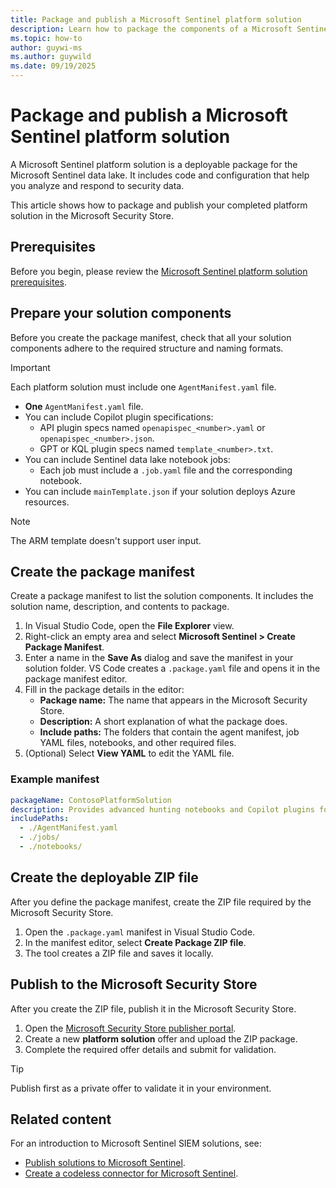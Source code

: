 ```yaml
---
title: Package and publish a Microsoft Sentinel platform solution
description: Learn how to package the components of a Microsoft Sentinel platform solution and publish the package in the Microsoft Security Store.
ms.topic: how-to
author: guywi-ms
ms.author: guywild
ms.date: 09/19/2025
---
```


# Package and publish a Microsoft Sentinel platform solution

A Microsoft Sentinel platform solution is a deployable package for the Microsoft Sentinel data lake. It includes code and configuration that help you analyze and respond to security data.

This article shows how to package and publish your completed platform solution in the Microsoft Security Store. 

## Prerequisites

Before you begin, please review the [Microsoft Sentinel platform solution prerequisites](solution-setup-essentials.md#platform-solutions-prerequisites).

## Prepare your solution components

Before you create the package manifest, check that all your solution components adhere to the required structure and naming formats.

> [!IMPORTANT]
> Each platform solution must include one `AgentManifest.yaml` file.

- **One** `AgentManifest.yaml` file.
- You can include Copilot plugin specifications:
  - API plugin specs named `openapispec_<number>.yaml` or `openapispec_<number>.json`.
  - GPT or KQL plugin specs named `template_<number>.txt`.
- You can include Sentinel data lake notebook jobs:
  - Each job must include a `.job.yaml` file and the corresponding notebook.
- You can include `mainTemplate.json` if your solution deploys Azure resources.

> [!NOTE]
> The ARM template doesn't support user input.

## Create the package manifest

Create a package manifest to list the solution components. It includes the solution name, description, and contents to package.

1. In Visual Studio Code, open the **File Explorer** view.
1. Right-click an empty area and select **Microsoft Sentinel > Create Package Manifest**.
1. Enter a name in the **Save As** dialog and save the manifest in your solution folder. VS Code creates a `.package.yaml` file and opens it in the package manifest editor.
1. Fill in the package details in the editor:
   - **Package name:** The name that appears in the Microsoft Security Store.
   - **Description:** A short explanation of what the package does.
   - **Include paths:** The folders that contain the agent manifest, job YAML files, notebooks, and other required files.
1. (Optional) Select **View YAML** to edit the YAML file.

### Example manifest

```yaml
packageName: ContosoPlatformSolution
description: Provides advanced hunting notebooks and Copilot plugins for Contoso firewall logs.
includePaths:
  - ./AgentManifest.yaml
  - ./jobs/
  - ./notebooks/
```
  
## Create the deployable ZIP file

After you define the package manifest, create the ZIP file required by the Microsoft Security Store.

1. Open the `.package.yaml` manifest in Visual Studio Code.
1. In the manifest editor, select **Create Package ZIP file**.
1. The tool creates a ZIP file and saves it locally.

## Publish to the Microsoft Security Store

After you create the ZIP file, publish it in the Microsoft Security Store.

1. Open the [Microsoft Security Store publisher portal](https://securitystore.microsoft.com/).
1. Create a new **platform solution** offer and upload the ZIP package.
1. Complete the required offer details and submit for validation. 

> [!TIP]
> Publish first as a private offer to validate it in your environment.

## Related content

For an introduction to Microsoft Sentinel SIEM solutions, see:

- [Publish solutions to Microsoft Sentinel](publish-sentinel-solutions).
- [Create a codeless connector for Microsoft Sentinel](create-codeless-connector).